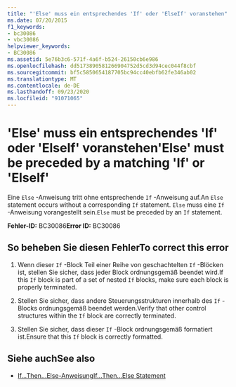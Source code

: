 ```yaml
---
title: "'Else' muss ein entsprechendes 'If' oder 'ElseIf' voranstehen"
ms.date: 07/20/2015
f1_keywords:
- bc30086
- vbc30086
helpviewer_keywords:
- BC30086
ms.assetid: 5e76b3c6-571f-4a6f-b524-26150cb6e986
ms.openlocfilehash: dd5173890581266904752d5cd3d94cec044f8cbf
ms.sourcegitcommit: bf5c5850654187705bc94cc40ebfb62fe346ab02
ms.translationtype: MT
ms.contentlocale: de-DE
ms.lasthandoff: 09/23/2020
ms.locfileid: "91071065"
---
```

# <a name="else-must-be-preceded-by-a-matching-if-or-elseif"></a><span data-ttu-id="b1b2e-102">'Else' muss ein entsprechendes 'If' oder 'ElseIf' voranstehen</span><span class="sxs-lookup"><span data-stu-id="b1b2e-102">'Else' must be preceded by a matching 'If' or 'ElseIf'</span></span>

<span data-ttu-id="b1b2e-103">Eine `Else` -Anweisung tritt ohne entsprechende `If` -Anweisung auf.</span><span class="sxs-lookup"><span data-stu-id="b1b2e-103">An `Else` statement occurs without a corresponding `If` statement.</span></span> <span data-ttu-id="b1b2e-104">`Else` muss eine `If` -Anweisung vorangestellt sein.</span><span class="sxs-lookup"><span data-stu-id="b1b2e-104">`Else` must be preceded by an `If` statement.</span></span>  
  
 <span data-ttu-id="b1b2e-105">**Fehler-ID:** BC30086</span><span class="sxs-lookup"><span data-stu-id="b1b2e-105">**Error ID:** BC30086</span></span>  
  
## <a name="to-correct-this-error"></a><span data-ttu-id="b1b2e-106">So beheben Sie diesen Fehler</span><span class="sxs-lookup"><span data-stu-id="b1b2e-106">To correct this error</span></span>  
  
1. <span data-ttu-id="b1b2e-107">Wenn dieser `If` -Block Teil einer Reihe von geschachtelten `If` -Blöcken ist, stellen Sie sicher, dass jeder Block ordnungsgemäß beendet wird.</span><span class="sxs-lookup"><span data-stu-id="b1b2e-107">If this `If` block is part of a set of nested `If` blocks, make sure each block is properly terminated.</span></span>  
  
2. <span data-ttu-id="b1b2e-108">Stellen Sie sicher, dass andere Steuerungsstrukturen innerhalb des `If` -Blocks ordnungsgemäß beendet werden.</span><span class="sxs-lookup"><span data-stu-id="b1b2e-108">Verify that other control structures within the `If` block are correctly terminated.</span></span>  
  
3. <span data-ttu-id="b1b2e-109">Stellen Sie sicher, dass dieser `If` -Block ordnungsgemäß formatiert ist.</span><span class="sxs-lookup"><span data-stu-id="b1b2e-109">Ensure that this `If` block is correctly formatted.</span></span>  
  
## <a name="see-also"></a><span data-ttu-id="b1b2e-110">Siehe auch</span><span class="sxs-lookup"><span data-stu-id="b1b2e-110">See also</span></span>

- [<span data-ttu-id="b1b2e-111">If...Then...Else-Anweisung</span><span class="sxs-lookup"><span data-stu-id="b1b2e-111">If...Then...Else Statement</span></span>](../language-reference/statements/if-then-else-statement.md)
